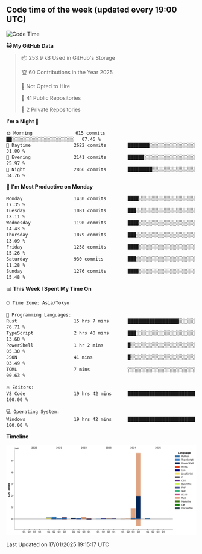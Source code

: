 ## Code time of the week (updated every 19:00 UTC)

<!--START_SECTION:waka-->
![Code Time](http://img.shields.io/badge/Code%20Time-4%2C153%20hrs%2053%20mins-blue)

**🐱 My GitHub Data** 

> 📦 253.9 kB Used in GitHub's Storage 
 > 
> 🏆 60 Contributions in the Year 2025
 > 
> 🚫 Not Opted to Hire
 > 
> 📜 41 Public Repositories 
 > 
> 🔑 2 Private Repositories 
 > 
**I'm a Night 🦉** 

```text
🌞 Morning                615 commits         ██░░░░░░░░░░░░░░░░░░░░░░░   07.46 % 
🌆 Daytime                2622 commits        ████████░░░░░░░░░░░░░░░░░   31.80 % 
🌃 Evening                2141 commits        ██████░░░░░░░░░░░░░░░░░░░   25.97 % 
🌙 Night                  2866 commits        █████████░░░░░░░░░░░░░░░░   34.76 % 
```
📅 **I'm Most Productive on Monday** 

```text
Monday                   1430 commits        ████░░░░░░░░░░░░░░░░░░░░░   17.35 % 
Tuesday                  1081 commits        ███░░░░░░░░░░░░░░░░░░░░░░   13.11 % 
Wednesday                1190 commits        ████░░░░░░░░░░░░░░░░░░░░░   14.43 % 
Thursday                 1079 commits        ███░░░░░░░░░░░░░░░░░░░░░░   13.09 % 
Friday                   1258 commits        ████░░░░░░░░░░░░░░░░░░░░░   15.26 % 
Saturday                 930 commits         ███░░░░░░░░░░░░░░░░░░░░░░   11.28 % 
Sunday                   1276 commits        ████░░░░░░░░░░░░░░░░░░░░░   15.48 % 
```


📊 **This Week I Spent My Time On** 

```text
🕑︎ Time Zone: Asia/Tokyo

💬 Programming Languages: 
Rust                     15 hrs 7 mins       ███████████████████░░░░░░   76.71 % 
TypeScript               2 hrs 40 mins       ███░░░░░░░░░░░░░░░░░░░░░░   13.60 % 
PowerShell               1 hr 2 mins         █░░░░░░░░░░░░░░░░░░░░░░░░   05.30 % 
JSON                     41 mins             █░░░░░░░░░░░░░░░░░░░░░░░░   03.49 % 
TOML                     7 mins              ░░░░░░░░░░░░░░░░░░░░░░░░░   00.63 % 

🔥 Editors: 
VS Code                  19 hrs 42 mins      █████████████████████████   100.00 % 

💻 Operating System: 
Windows                  19 hrs 42 mins      █████████████████████████   100.00 % 
```

**Timeline**

![Lines of Code chart](https://raw.githubusercontent.com/SARDONYX-sard/SARDONYX-sard/main/assets/bar_graph.png)


 Last Updated on 17/01/2025 19:15:17 UTC
<!--END_SECTION:waka-->